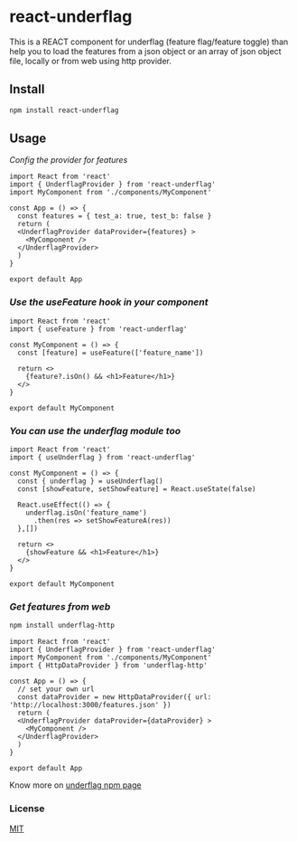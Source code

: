 # react-underflag

This is a REACT component for underflag (feature flag/feature toggle) than help you to load the features from a json object or an array of json object file, locally or from web using http provider.

## Install

```bash
npm install react-underflag
```

## Usage

_Config the provider for features_

```tsx
import React from 'react'
import { UnderflagProvider } from 'react-underflag'
import MyComponent from './components/MyComponent'

const App = () => {
  const features = { test_a: true, test_b: false }
  return (
  <UnderflagProvider dataProvider={features} >
    <MyComponent />
  </UnderflagProvider>
  )
}

export default App
```

### _Use the useFeature hook in your component_

```tsx
import React from 'react'
import { useFeature } from 'react-underflag'

const MyComponent = () => {
  const [feature] = useFeature(['feature_name'])

  return <>
    {feature?.isOn() && <h1>Feature</h1>}
  </>
}

export default MyComponent
```

### _You can use the underflag module too_

```tsx
import React from 'react'
import { useUnderflag } from 'react-underflag'

const MyComponent = () => {
  const { underflag } = useUnderflag()
  const [showFeature, setShowFeature] = React.useState(false)

  React.useEffect(() => {
    underflag.isOn('feature_name')
      .then(res => setShowFeatureA(res))
  },[])

  return <>
    {showFeature && <h1>Feature</h1>}
  </>
}

export default MyComponent
```

### _Get features from web_

```bash
npm install underflag-http
```

```tsx
import React from 'react'
import { UnderflagProvider } from 'react-underflag'
import MyComponent from './components/MyComponent'
import { HttpDataProvider } from 'underflag-http'

const App = () => {
  // set your own url
  const dataProvider = new HttpDataProvider({ url: 'http://localhost:3000/features.json' })
  return (
  <UnderflagProvider dataProvider={dataProvider} >
    <MyComponent />
  </UnderflagProvider>
  )
}

export default App
```

Know more on [underflag npm page](https://www.npmjs.com/package/underflag)

### License

[MIT](LICENSE)

